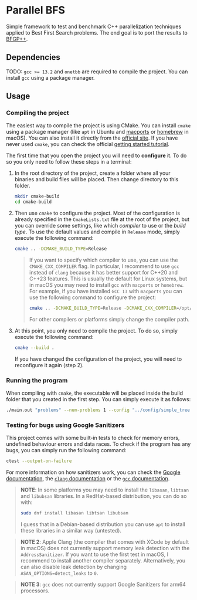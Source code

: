 # Parallel BFS

Simple framework to test and benchmark C++ parallelization techniques applied to Best First Search problems.
The end goal is to port the results to [BFGP++](https://github.com/jsego/bfgp-pp).

## Dependencies

TODO: `gcc >= 13.2` and `onetbb` are required to compile the project. You can install `gcc` using a package manager.

## Usage

### Compiling the project

The easiest way to compile the project is using CMake. You can install `cmake` using a package manager (like `apt` in
Ubuntu and [macports](https://www.macports.org/) or [homebrew](https://brew.sh/) in macOS). You can also install it
directly from the [official site](https://cmake.org/). If you have never used `cmake`, you can check the official
[getting started tutorial](https://cmake.org/cmake/help/book/mastering-cmake/chapter/Getting%20Started.html).

The first time that you open the project you will need to **configure** it. To do so you only need to follow these steps
in a terminal:

1. In the root directory of the project, create a folder where all your binaries and build files will be placed.
Then change directory to this folder.

    ```bash
    mkdir cmake-build
    cd cmake-build
    ```
2. Then use `cmake` to configure the project. Most of the configuration is already specified in the `CmakeLists.txt` file
at the root of the project, but you can override some settings, like which *compiler* to use or the *build type*.
To use the default values and compile in `Release` mode, simply execute the following command:

    ```bash
    cmake .. -DCMAKE_BUILD_TYPE=Release
    ```

    >    If you want to specify which compiler to use, you can use the `CMAKE_CXX_COMPILER` flag. In particular, I
   > recommend to use `gcc` instead of `clang` because it has better support for C++20 and C++23 features. This is usually
   > the default for Linux systems, but in macOS you may need to install `gcc` with `macports` or `homebrew`. For example,
   > if you have installed `GCC 13` with `macports` you can use the following command to configure the project:
   >    ```bash
   >    cmake .. -DCMAKE_BUILD_TYPE=Release -DCMAKE_CXX_COMPILER=/opt/local/bin/g++-mp-13
   >    ```
   > For other compilers or platforms simply change the compiler path.

3. At this point, you only need to compile the project. To do so, simply execute the following command:

    ```bash
    cmake --build .
    ```

    If you have changed the configuration of the project, you will need to reconfigure it again (step 2).

### Running the program

When compiling with `cmake`, the executable will be placed inside the build folder that you created in the first step.
You can simply execute it as follows:

```bash
./main.out "problems" --num-problems 1 --config "../config/simple_tree.yaml"
```

### Testing for bugs using Google Sanitizers

This project comes with some built-in tests to check for memory errors, undefined behaviour errors and data races. To
check if the program has any bugs, you can simply run the following command:

```bash
ctest --output-on-failure
```

For more information on how sanitizers work, you can check the [Google documentation](https://github.com/google/sanitizers/wiki),
the [`clang` documentation](https://clang.llvm.org/docs/UsersManual.html#controlling-code-generation) or the
[`gcc` documentation](https://gcc.gnu.org/onlinedocs/gcc/Instrumentation-Options.html#index-fsanitize_003daddress).

> **NOTE**: In some platforms you may need to install the `libasan`, `libtsan` and `libubsan` libraries. In a RedHat-based
> distribution, you can do so with:
> ```bash
> sudo dnf install libasan libtsan libubsan
> ```
> I guess that in a Debian-based distribution you can use `apt` to install these libraries in a similar way (untested).

> **NOTE 2**: Apple Clang (the compiler that comes with XCode by default in macOS) does not currently support memory leak
> detection with the `AddressSanitizer`. If you want to use the first test in macOS, I recommend to install another compiler
> separately. Alternatively, you can also disable leak detection by changing `ASAN_OPTIONS=detect_leaks` to `0`.

> **NOTE 3**: `gcc` does not currently support Google Sanitizers for arm64 processors.
